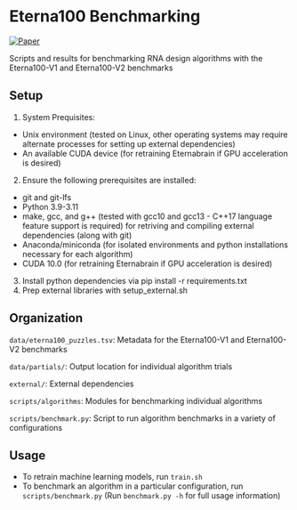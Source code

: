 # Eterna100 Benchmarking

[![Paper](https://img.shields.io/badge/paper-bioRxiv-a82525)](https://www.biorxiv.org/content/10.1101/2021.08.26.457839v1)


Scripts and results for benchmarking RNA design algorithms with the Eterna100-V1 and Eterna100-V2 benchmarks

## Setup
1. System Prequisites:
  * Unix environment (tested on Linux, other operating systems may require alternate processes for setting up external dependencies)
  * An available CUDA device (for retraining Eternabrain if GPU acceleration is desired)
2. Ensure the following prerequisites are installed:
  * git and git-lfs
  * Python 3.9-3.11
  * make, gcc, and g++ (tested with gcc10 and gcc13 - C++17 language feature support is required) for retriving and compiling external dependencies (along with git)
  * Anaconda/miniconda (for isolated environments and python installations necessary for each algorithm)
  * CUDA 10.0 (for retraining Eternabrain if GPU acceleration is desired)
3. Install python dependencies via pip install -r requirements.txt
4. Prep external libraries with setup_external.sh

## Organization

`data/eterna100_puzzles.tsv`: Metadata for the Eterna100-V1 and Eterna100-V2 benchmarks

`data/partials/`: Output location for individual algorithm trials

`external/`: External dependencies

`scripts/algorithms`: Modules for benchmarking individual algorithms

`scripts/benchmark.py`: Script to run algorithm benchmarks in a variety of configurations

## Usage

* To retrain machine learning models, run `train.sh`
* To benchmark an algorithm in a particular configuration, run `scripts/benchmark.py` (Run `benchmark.py -h` for full usage information)

